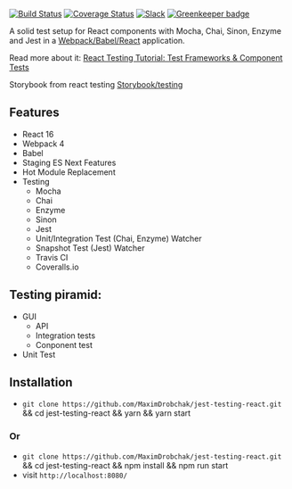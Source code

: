 [![Build Status](https://travis-ci.org/rwieruch/react-components-test-setup.svg?branch=master)](https://travis-ci.org/rwieruch/react-components-test-setup) [![Coverage Status](https://coveralls.io/repos/github/rwieruch/react-components-test-setup/badge.svg?branch=master)](https://coveralls.io/github/rwieruch/react-components-test-setup?branch=master) [![Slack](https://slack-the-road-to-learn-react.wieruch.com/badge.svg)](https://slack-the-road-to-learn-react.wieruch.com/) [![Greenkeeper badge](https://badges.greenkeeper.io/rwieruch/react-components-test-setup.svg)](https://greenkeeper.io/)

A solid test setup for React components with Mocha, Chai, Sinon, Enzyme and Jest in a [Webpack/Babel/React](https://github.com/rwieruch/minimal-react-webpack-babel-setup) application.

Read more about it: [React Testing Tutorial: Test Frameworks & Component Tests](https://www.robinwieruch.de/react-testing-tutorial/)


Storybook from react testing
[Storybook/testing](https://www.robinwieruch.de/visual-regression-testing-react-storybook)
## Features

* React 16
* Webpack 4
* Babel
* Staging ES Next Features
* Hot Module Replacement
* Testing
  * Mocha
  * Chai
  * Enzyme
  * Sinon
  * Jest
  * Unit/Integration Test (Chai, Enzyme) Watcher
  * Snapshot Test (Jest) Watcher
  * Travis CI
  * Coveralls.io



## Testing piramid:

* GUI
  * API
  * Integration tests
  * Conponent test
* Unit Test

## Installation

* `git clone https://github.com/MaximDrobchak/jest-testing-react.git` &&
 cd jest-testing-react && yarn && yarn start
### Or
* `git clone https://github.com/MaximDrobchak/jest-testing-react.git` &&
 cd jest-testing-react && npm install && npm run start
* visit `http://localhost:8080/`
